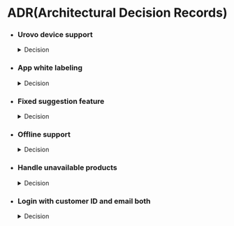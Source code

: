 # ADR(Architectural Decision Records)

<ul>
    <li>
        <h3>Urovo device support</h3>
        <details>
            <summary>Decision</summary>
            <h6>Date: 22 August 2024</h6>
            <h4>Context</h4>
            <p>Jacobsen wants to add the Urovo device support. So they can use the app with the Urovo device as like Zebra devices.</p>
            <h4>Solution</h4>
            <p>
                Found a Flutter library named with plaser_scanner by PluginTechWinzad. Library link: <a href="https://github.com/PluginTechWinzad/plaser_scanner">https://github.com/PluginTechWinzad/plaser_scanner</a><br>
                It has multiple Urovo device supports. So integrated that library.</p>
        </details>
    </li>
    <li>
        <h3>App white labeling</h3>
        <details>
            <summary>Decision</summary>
            <h6>Date: 18 June 2024</h6>
            <h4>Context</h4>
            <p>New DAB company wants the same product so decided to do white labeling the project.</p>
            <h4>Solution</h4>
            <p>Managed separate build flavors for separate companies and Managed the theme, app colors and company specific data from the flavor main to do white labeling.</p>
        </details>
    </li>
    <li>
        <h3>Fixed suggestion feature</h3>
        <details>
            <summary>Decision</summary>
            <h6>Date: 14 May 2024</h6>
            <h4>Context</h4>
            <p>Jacobsen decided to replace the Item in option with Fixed Suggestion.</p>
            <h4>Solution</h4>
            <p>Removed item in option and functionality and added fixed suggestion feature.</p>
        </details>
    </li>
    <li>
        <h3>Offline support</h3>
        <details>
            <summary>Decision</summary>
            <h6>Date: 26 April 2024</h6>
            <h4>Context</h4>
            <p>Jacobsen wanted to allow the users to use app in offline for the inventory management.</p>
            <h4>Solution</h4>
            <p>Saving the data in local database first then syncing the data to the server when the device is online. <br><br> This service only implemented for inventory create, update, delete, and product in and out option.</p>
        </details>
    </li>
    <li>
        <h3>Handle unavailable products</h3>
        <details>
            <summary>Decision</summary>
            <h6>Date: 04 April 2024</h6>
            <h4>Context</h4>
            <p>Jacobsen wanted to distinguish the available and unavailable products. So the user can identify the unavailable products and can replace that with another available product.</p>
            <h4>Solution</h4>
            <p>Added a isAvailable field to distinguish the available and unavailable products. And product replacement feature implemented for the unavailable products.</p>
        </details>
    </li>
    <li>
        <h3>Login with customer ID and email both</h3>
        <details>
            <summary>Decision</summary>
            <h6>Date: 08 April 2024</h6>
            <h4>Context</h4>
            <p>Jacobsen wanted to allow user to login by using email and password or customer id and password.</p>
            <h4>Solution</h4>
            <p>Removed the email validation from email field.</p>
        </details>
    </li>
</ul>
<br>
<br>